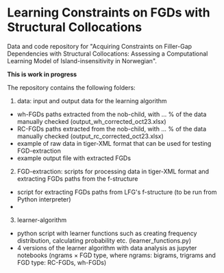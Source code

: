 # Learning Constraints on FGDs with Structural Collocations
Data and code repository for "Acquiring Constraints on Filler-Gap Dependencies with Structural Collocations: Assessing a Computational Learning Model of Island-insensitivity in Norwegian".

**This is work in progress**

The repository contains the following folders:
1. data: input and output data for the learning algorithm
- wh-FGDs paths extracted from the nob-child, with ... % of the data manually checked (output_wh_corrected_oct23.xlsx)
- RC-FGDs paths extracted from the nob-child, with ... % of the data manually checked (output_rc_corrected_oct23.xlsx)
- example of raw data in tiger-XML format that can be used for testing FGD-extraction
- example output file with extracted FGDs

2. FGD-extraction: scripts for processing data in tiger-XML format and extracting FGDs paths from the f-structure
- script for extracting FGDs paths from LFG's f-structure (to be run from Python interpreter)
- 

3. learner-algorithm 
- python script with learner functions such as creating frequency distribution, calculating probability etc.  (learner_functions.py)
- 4 versions of the learner algorithm with data analysis as jupyter notebooks (ngrams $\times$ FGD type, where ngrams: bigrams, trigrams and FGD type: RC-FGDs, wh-FGDs)